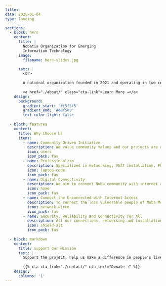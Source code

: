 ```yaml
---
title:
date: 2025-01-04
type: landing

sections:
  - block: hero
    content:
      title: |
        Nobatia Organization for Emerging
        Information Technology
      image:
        filename: hero-slides.jpg

      text: |
        <br>
                
        A national organization founded in 2021 and operating in two countries Sudan and South Sudan to connect unconnected community with internet access, digital literacy trainings, IT labs, provision of solar lanterns to the students and the aged in the remote communities, such as students, teachers, entrepreneurs, researchers and innovators.
        
        <a href="./about/" class="cta-link">Learn More →</a>
    design:
      background:
        gradient_start: '#f5f5f5'
        gradient_end: '#e8f5e9'
        text_color_light: false
  
  - block: features
    content:
      title: Why Choose Us
      items:
        - name: Community Driven Initiative
          description: We value community values and our projects are all community driven initiatives
          icon: users
          icon_pack: fas
        - name: Professionalism
          description: Specialized in networking, VSAT installation, Photovoltaic installation and electrical wiring
          icon: laptop-code
          icon_pack: fas
        - name: Digital Connectivity
          description: We aim to connect Nuba community with internet access, digital library, and educate Nuba community on technological gap in the region.
          icon: home
          icon_pack: fas
        - name: Connect the Unconnected with Internet Access
          description: To connect the less vulnerable people of Nuba Mountains with internet access by contribution
          icon: network-wired
          icon_pack: fas
        - name: Security, Reliability and Connectivity for All
          description: All our connections, networking and installations come with assured security, reliability and quality.
          icon: shield-alt
          icon_pack: fas
  
  - block: markdown
    content:
      title: Support Our Mission
      text: |
        Support the project, help us make a difference in people's lives by contributing one time donation or partner with us in this project.
        
        {{% cta cta_link="./contact/" cta_text="Donate →" %}}
    design:
      columns: '1'
---
```

